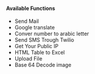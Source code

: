 <h4>Available Functions</h4>

<ul>
  <li>Send Mail</li>
  <li>Google translate</li>
  <li>Conver number to arabic letter</li>
  <li>Send SMS Trough Twilio</li>
  <li>Get Your Public IP</li>
  <li>HTML Table to Excel</li>
  <li>Upload File</li>
  <li>Base 64 Decode image</li>
</ul>
